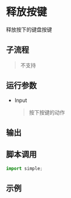 # 释放按键 
释放按下的键盘按键

## 子流程
> 不支持


## 运行参数

* Input
  > 按下按键的动作


## 输出

    


## 脚本调用

```python
import simple;

```

## 示例